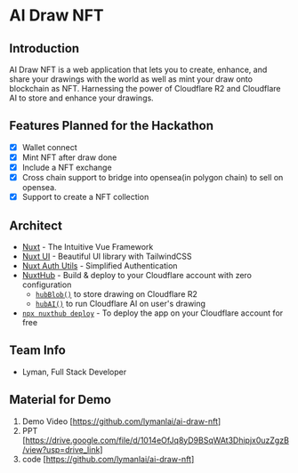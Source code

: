 # AI Draw NFT

## Introduction

AI Draw NFT is a web application that lets you to create, enhance, and share your drawings with the world as well as mint your draw onto blockchain as NFT. Harnessing the power of Cloudflare R2 and Cloudflare AI to store and enhance your drawings.

## Features Planned for the Hackathon

- [x] Wallet connect
- [x] Mint NFT after draw done
- [x] Include a NFT exchange
- [x] Cross chain support to bridge into opensea(in polygon chain) to sell on opensea.
- [x] Support to create a NFT collection

## Architect

- [Nuxt](https://nuxt.com) - The Intuitive Vue Framework
- [Nuxt UI](https://github.com/nuxt/ui) - Beautiful UI library with TailwindCSS
- [Nuxt Auth Utils](https://github.com/Atinux/nuxt-auth-utils) - Simplified Authentication
- [NuxtHub](https://hub.nuxt.com) - Build & deploy to your Cloudflare account with zero configuration
  - [`hubBlob()`](https://hub.nuxt.com/docs/features/blob) to store drawing on Cloudflare R2
  - [`hubAI()`](https://hub.nuxt.com/docs/features/ai) to run Cloudflare AI on user's drawing
- [`npx nuxthub deploy`](https://github.com/nuxt-hub/cli) - To deploy the app on your Cloudflare account for free

## Team Info

* Lyman, Full Stack Developer

## Material for Demo

1. Demo Video [https://github.com/lymanlai/ai-draw-nft]
2. PPT [https://drive.google.com/file/d/1014eOfJq8yD9BSqWAt3Dhipjx0uzZgzB/view?usp=drive_link]
3. code [https://github.com/lymanlai/ai-draw-nft]